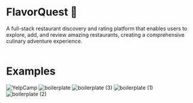 <h1> FlavorQuest 🍴 </h1>

<div> A full-stack restaurant discovery and rating platform that enables users to explore, add, and review amazing restaurants, creating a comprehensive culinary adventure experience. </div>
<br>
<h1> Examples </h1>
<div></div>


![YelpCamp](https://user-images.githubusercontent.com/58156920/174917033-2fb33001-2e68-4665-aba4-53586402fce0.png)
![boilerplate](https://user-images.githubusercontent.com/58156920/174917032-2d38e715-c7de-4a96-8109-cbc2702c0401.png)
![boilerplate (3)](https://user-images.githubusercontent.com/58156920/174917034-b0cef08d-95c0-4fdc-9fe5-b6672b83aadd.png)
![boilerplate (1)](https://user-images.githubusercontent.com/58156920/174917031-a899d22c-0966-477f-97ec-71fa576e74f7.png)
![boilerplate (2)](https://user-images.githubusercontent.com/58156920/174917035-ed61797c-5132-4e30-b3a2-3229e6896f46.png)
